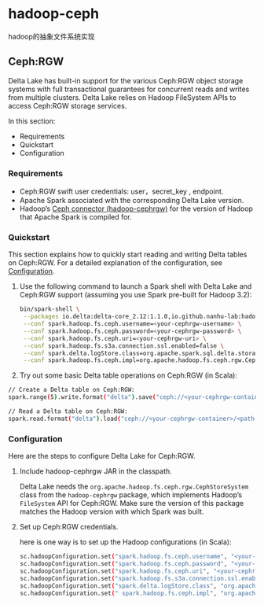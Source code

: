 # hadoop-ceph
hadoop的抽象文件系统实现
## Ceph:RGW

Delta Lake has built-in support for the various Ceph:RGW object storage systems with full transactional guarantees for concurrent reads and writes from multiple clusters. Delta Lake relies on Hadoop FileSystem APIs to access Ceph:RGW storage services.

In this section:

- Requirements
- Quickstart
- Configuration

### Requirements

- Ceph:RGW swift user credentials: user，secret_key , endpoint.
- Apache Spark associated with the corresponding Delta Lake version.
- Hadoop’s [Ceph connector (hadoop-cephrgw)](https://search.maven.org/artifact/io.github.nanhu-lab/hadoop-cephrgw) for the version of Hadoop that Apache Spark is compiled for.

### Quickstart

This section explains how to quickly start reading and writing Delta tables on Ceph:RGW. For a detailed explanation of the configuration, see [Configuration](https://docs.delta.io/latest/delta-storage.html#-configuration).

1. Use the following command to launch a Spark shell with Delta Lake and Ceph:RGW support (assuming you use Spark pre-built for Hadoop 3.2):

   ```bash
   bin/spark-shell \
    --packages io.delta:delta-core_2.12:1.1.0,io.github.nanhu-lab:hadoop-cephrgw:1.0.1 \
    --conf spark.hadoop.fs.ceph.username=<your-cephrgw-username> \
    --conf spark.hadoop.fs.ceph.password=<your-cephrgw-password> \
    --conf spark.hadoop.fs.ceph.uri=<your-cephrgw-uri> \
    --conf spark.hadoop.fs.s3a.connection.ssl.enabled=false \
    --conf spark.delta.logStore.class=org.apache.spark.sql.delta.storage.S3SingleDriverLogStore \
    --conf spark.hadoop.fs.ceph.impl=org.apache.hadoop.fs.ceph.rgw.CephStoreSystem
   ```

2. Try out some basic Delta table operations on Ceph:RGW (in Scala):

```bash
// Create a Delta table on Ceph:RGW:
spark.range(5).write.format("delta").save("ceph://<your-cephrgw-container>/<path-to-delta-table>")

// Read a Delta table on Ceph:RGW:
spark.read.format("delta").load("ceph://<your-cephrgw-container>/<path-to-delta-table>").show()
```

### Configuration

Here are the steps to configure Delta Lake for Ceph:RGW.

1. Include hadoop-cephrgw JAR in the classpath.

   Delta Lake needs the `org.apache.hadoop.fs.ceph.rgw.CephStoreSystem` class from the `hadoop-cephrgw` package, which implements Hadoop’s `FileSystem` API for Ceph:RGW. Make sure the version of this package matches the Hadoop version with which Spark was built.

2. Set up Ceph:RGW credentials.

   here is one way is to set up the Hadoop configurations (in Scala):

   ```bash
   sc.hadoopConfiguration.set("spark.hadoop.fs.ceph.username", "<your-cephrgw-username>")
   sc.hadoopConfiguration.set("spark.hadoop.fs.ceph.password", "<your-cephrgw-password>")
   sc.hadoopConfiguration.set("spark.hadoop.fs.ceph.uri", "<your-cephrgw-uri>")
   sc.hadoopConfiguration.set("spark.hadoop.fs.s3a.connection.ssl.enabled", "false")
   sc.hadoopConfiguration.set("spark.delta.logStore.class", "org.apache.spark.sql.delta.storage.S3SingleDriverLogStore")
   sc.hadoopConfiguration.set(" spark.hadoop.fs.ceph.impl", "org.apache.hadoop.fs.ceph.rgw.CephStoreSystem")
   ```

